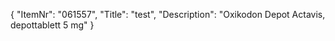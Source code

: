 {
  "ItemNr": "061557",
  "Title": "test",
  "Description": "Oxikodon Depot Actavis, depottablett 5 mg"
}